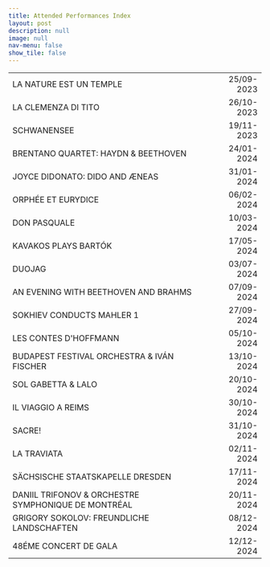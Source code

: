 ```yaml
---
title: Attended Performances Index
layout: post
description: null
image: null
nav-menu: false
show_tile: false
---
```

<style>
tr {
    cursor: pointer;
}

.right {
    text-align: right;
}

a {
    border-bottom: solid 1px transparent;
    transition: color 0.2s ease-in-out, border-bottom-color 0.35s ease-in-out, border-bottom-width 0.35s ease-in-out;
}

tr:hover a {
    border-bottom-color: currentColor;
    border-bottom-width: 1px;
    color: inherit;
    text-decoration: none;
}
</style>

<div class="table-wrapper" style="font-size: 20px; margin-bottom: 50px; text-transform: uppercase;">
    <table>
        <tbody>
            <tr onclick="location.href='attended-performances.html#25-09-23';">
                <td><a>La Nature est un temple</a></td>
                <td><a></a></td>
                <td class="right">25/09-2023</td>
            </tr>
            <tr onclick="location.href='attended-performances.html#26-10-23';">
                <td><a>La clemenza di Tito</a></td>
                <td><a></a></td>
                <td class="right">26/10-2023</td>
            </tr>
            <tr onclick="location.href='attended-performances.html#19-11-23';">
                <td><a>Schwanensee</a></td>
                <td><a></a></td>
                <td class="right">19/11-2023</td>
            </tr>
            <tr onclick="location.href='attended-performances.html#24-01-24';">
                <td><a>Brentano Quartet: Haydn & Beethoven</a></td>
                <td><a></a></td>
                <td class="right">24/01-2024</td>
            </tr>
            <tr onclick="location.href='attended-performances.html#31-01-24';">
                <td><a>Joyce DiDonato: Dido and Æneas</a></td>
                <td><a></a></td>
                <td class="right">31/01-2024</td>
            </tr>
            <tr onclick="location.href='attended-performances.html#06-02-24';">
                <td><a>Orphée et Eurydice</a></td>
                <td><a></a></td>
                <td class="right">06/02-2024</td>
            </tr>
            <tr onclick="location.href='attended-performances.html#10-03-24';">
                <td><a>Don Pasquale</a></td>
                <td><a></a></td>
                <td class="right">10/03-2024</td>
            </tr>
            <tr onclick="location.href='attended-performances.html#17-05-24';">
                <td><a>Kavakos plays Bartók</a></td>
                <td><a></a></td>
                <td class="right">17/05-2024</td>
            </tr>
            <tr onclick="location.href='attended-performances.html#03-07-24';">
                <td><a>Duojag</a></td>
                <td><a></a></td>
                <td class="right">03/07-2024</td>
            </tr>
            <tr onclick="location.href='attended-performances.html#07-09-24';">
                <td><a>An evening with Beethoven and Brahms</a></td>
                <td><a></a></td>
                <td class="right">07/09-2024</td>
            </tr>
            <tr onclick="location.href='attended-performances.html#27-09-24';">
                <td><a>Sokhiev conducts Mahler 1</a></td>
                <td><a></a></td>
                <td class="right">27/09-2024</td>
            </tr>
            <tr onclick="location.href='attended-performances.html#05-10-24';">
                <td><a>Les Contes d'Hoffmann</a></td>
                <td><a></a></td>
                <td class="right">05/10-2024</td>
            </tr>
            <tr onclick="location.href='attended-performances.html#13-10-24';">
                <td><a>Budapest Festival Orchestra & Iván Fischer</a></td>
                <td><a></a></td>
                <td class="right">13/10-2024</td>
            </tr>
            <tr onclick="location.href='attended-performances.html#20-10-24';">
                <td><a>Sol Gabetta & Lalo</a></td>
                <td><a></a></td>
                <td class="right">20/10-2024</td>
            </tr>
            <tr onclick="location.href='attended-performances.html#30-10-24';">
                <td><a>Il viaggio a Reims</a></td>
                <td><a></a></td>
                <td class="right">30/10-2024</td>
            </tr>
            <tr onclick="location.href='attended-performances.html#31-10-24';">
                <td><a>Sacre!</a></td>
                <td><a></a></td>
                <td class="right">31/10-2024</td>
            </tr>
            <tr onclick="location.href='attended-performances.html#02-11-24';">
                <td><a>La traviata</a></td>
                <td><a></a></td>
                <td class="right">02/11-2024</td>
            </tr>
            <tr onclick="location.href='attended-performances.html#17-11-24';">
                <td><a>Sächsische Staatskapelle Dresden</a></td>
                <td><a></a></td>
                <td class="right">17/11-2024</td>
            </tr>
            <tr onclick="location.href='attended-performances.html#20-11-24';">
                <td><a>Daniil Trifonov & Orchestre symphonique de Montréal</a></td>
                <td><a></a></td>
                <td class="right">20/11-2024</td>
            </tr>
            <tr onclick="location.href='attended-performances.html#08-12-24';">
                <td><a>Grigory Sokolov: Freundliche Landschaften</a></td>
                <td><a></a></td>
                <td class="right">08/12-2024</td>
            </tr>
            <tr onclick="location.href='attended-performances.html#12-12-24';">
                <td><a>48éme concert de gala</a></td>
                <td><a></a></td>
                <td class="right">12/12-2024</td>
            </tr>
        </tbody>
    </table>
</div>

